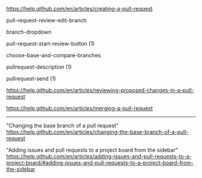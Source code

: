 https://help.github.com/en/articles/creating-a-pull-request


pull-request-review-edit-branch

branch-dropdown


pull-request-start-review-button (1)

choose-base-and-compare-branches

pullrequest-description (1)

pullrequest-send (1)


https://help.github.com/en/articles/reviewing-proposed-changes-in-a-pull-request

https://help.github.com/en/articles/merging-a-pull-request

---


"Changing the base branch of a pull request" https://help.github.com/en/articles/changing-the-base-branch-of-a-pull-request

"Adding issues and pull requests to a project board from the sidebar" https://help.github.com/en/articles/adding-issues-and-pull-requests-to-a-project-board/#adding-issues-and-pull-requests-to-a-project-board-from-the-sidebar

